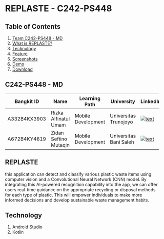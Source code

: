 # REPLASTE - C242-PS448

## Table of Contents

1. [Team C242-PS448 - MD](#Team-C242-PS448---md)
2. [What is REPLASTE?](#REPLASTE)
3. [Technology](#Technology)
4. [Feature](#Feature)
5. [Screenshots](#Screenshots)
5. [Demo](#Video-demo)
6. [Download](#Download-our-apps)

## C242-PS448 - MD

| Bangkit ID | Name | Learning Path | University |LinkedIn |
| ---      | ---       | ---       | ---       | ---       |
| A332B4KX3903 | Rizka Alfinatul Umam | Mobile Development | 	Universitas Trunojoyo | [![text](https://img.shields.io/badge/LinkedIn-0077B5?style=for-the-badge&logo=linkedin&logoColor=white)](https://www.linkedin.com/in/rizka-alfinatul-umam-225121247/) |
| A672B4KY4619 | Zidan Seftino Mutaqin |  Mobile Development | Universitas Bani Saleh | [![text](https://img.shields.io/badge/LinkedIn-0077B5?style=for-the-badge&logo=linkedin&logoColor=white)](https://www.linkedin.com/in/zidan-seftino-mutaqin-909248278/) |

## REPLASTE

this application can detect and classify various plastic waste items using computer vision and a Convolutional Neural Network (CNN) model. By integrating this AI-powered recognition capability into the app, we can offer users real-time guidance on the appropriate recycling or disposal methods for each type of plastic. This will empower individuals to make more informed decisions and develop sustainable waste management habits.

## Technology
1. Android Studio
2. Kotlin
